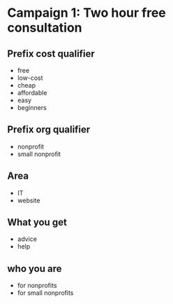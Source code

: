 # Campaign 1: Two hour free consultation

## Prefix cost qualifier

* free
* low-cost
* cheap
* affordable
* easy 
* beginners

## Prefix org qualifier

* nonprofit
* small nonprofit

## Area

* IT 
* website 

## What you get

* advice
* help

## who you are 

* for nonprofits
* for small nonprofits
